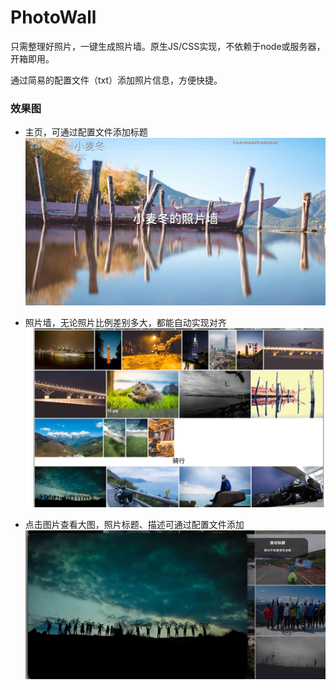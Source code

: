 # PhotoWall
只需整理好照片，一键生成照片墙。原生JS/CSS实现，不依赖于node或服务器，开箱即用。

通过简易的配置文件（txt）添加照片信息，方便快捷。

### 效果图

- 主页，可通过配置文件添加标题
![](./resource/image/main_page.jpg)

- 照片墙，无论照片比例差别多大，都能自动实现对齐
![](./resource/image/page.jpg)

- 点击图片查看大图，照片标题、描述可通过配置文件添加
![](./resource/image/middle.jpg)